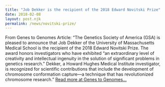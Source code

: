 ```yaml
---
title: "Job Dekker is the recipient of the 2018 Edward Novitski Prize"
date: 2018-02-08
layout: post.njk
permalink: /news/novitski-prize/
---
```


From Genes to Genomes Article: “The Genetics Society of America (GSA) is pleased to announce that Job Dekker of the University of Massachusetts Medical School is the recipient of the 2018 Edward Novitski Prize. The award honors investigators who have exhibited “an extraordinary level of creativity and intellectual ingenuity in the solution of significant problems in genetics research.” Dekker, a Howard Hughes Medical Institute investigator, is recognized for scientific contributions that include the development of chromosome conformation capture—a technique that has revolutionized chromosome research.” [Read more at Genes to Genomes…](http://genestogenomes.org/genetics-society-of-america-honors-job-dekker-with-2018-edward-novitski-prize/)
